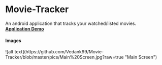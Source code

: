 # Movie-Tracker
An android application that tracks your watched/listed movies.<br>
[<b>Application Demo</b>](https://drive.google.com/drive/folders/1o9AkAa5-eoJxl54nEYX23TrUw1dtYC2F?usp=sharing)

<h4>Images</h4>
![alt text](https://github.com/Vedank99/Movie-Tracker/blob/master/pics/Main%20Screen.jpg?raw=true "Main Screen")

